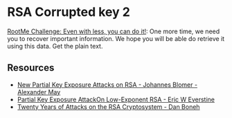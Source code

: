 # RSA Corrupted key 2

[RootMe Challenge: Even with less, you can do it!](https://www.root-me.org/en/Challenges/Cryptanalysis/RSA-Corrupted-key-2): One more time, we need you to recover important information. We hope you will be able do retrieve it using this data. Get the plain text.

## Resources

* [New Partial Key Exposure Attacks on RSA - Johannes Blomer - Alexander May](https://repository.root-me.org/Cryptographie/EN%20-%20New%20Partial%20Key%20Exposure%20Attacks%20on%20RSA%20-%20Johannes%20Blomer%20-%20Alexander%20May.pdf)
* [Partial Key Exposure AttackOn Low-Exponent RSA - Eric W Everstine](https://repository.root-me.org/Cryptographie/EN%20-%20Partial%20Key%20Exposure%20AttackOn%20Low-Exponent%20RSA%20-%20Eric%20W%20Everstine.pdf)
* [Twenty Years of Attacks on the RSA Cryptosystem - Dan Boneh](https://repository.root-me.org/Cryptographie/EN%20-%20Twenty%20Years%20of%20Attacks%20on%20the%20RSA%20Cryptosystem%20-%20Dan%20Boneh.pdf)

